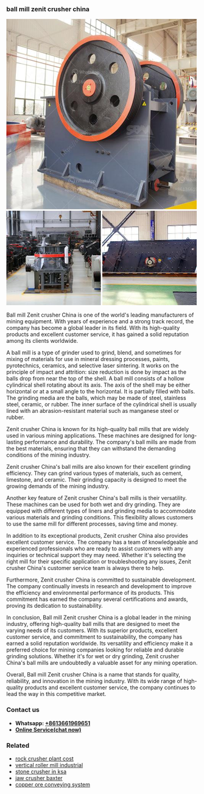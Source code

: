 <h3>ball mill zenit crusher china</h3><img src='1702952897.jpg' alt=''><p>Ball mill Zenit crusher China is one of the world's leading manufacturers of mining equipment. With years of experience and a strong track record, the company has become a global leader in its field. With its high-quality products and excellent customer service, it has gained a solid reputation among its clients worldwide.</p><p>A ball mill is a type of grinder used to grind, blend, and sometimes for mixing of materials for use in mineral dressing processes, paints, pyrotechnics, ceramics, and selective laser sintering. It works on the principle of impact and attrition: size reduction is done by impact as the balls drop from near the top of the shell. A ball mill consists of a hollow cylindrical shell rotating about its axis. The axis of the shell may be either horizontal or at a small angle to the horizontal. It is partially filled with balls. The grinding media are the balls, which may be made of steel, stainless steel, ceramic, or rubber. The inner surface of the cylindrical shell is usually lined with an abrasion-resistant material such as manganese steel or rubber.</p><p>Zenit crusher China is known for its high-quality ball mills that are widely used in various mining applications. These machines are designed for long-lasting performance and durability. The company's ball mills are made from the best materials, ensuring that they can withstand the demanding conditions of the mining industry.</p><p>Zenit crusher China's ball mills are also known for their excellent grinding efficiency. They can grind various types of materials, such as cement, limestone, and ceramic. Their grinding capacity is designed to meet the growing demands of the mining industry.</p><p>Another key feature of Zenit crusher China's ball mills is their versatility. These machines can be used for both wet and dry grinding. They are equipped with different types of liners and grinding media to accommodate various materials and grinding conditions. This flexibility allows customers to use the same mill for different processes, saving time and money.</p><p>In addition to its exceptional products, Zenit crusher China also provides excellent customer service. The company has a team of knowledgeable and experienced professionals who are ready to assist customers with any inquiries or technical support they may need. Whether it's selecting the right mill for their specific application or troubleshooting any issues, Zenit crusher China's customer service team is always there to help.</p><p>Furthermore, Zenit crusher China is committed to sustainable development. The company continually invests in research and development to improve the efficiency and environmental performance of its products. This commitment has earned the company several certifications and awards, proving its dedication to sustainability.</p><p>In conclusion, Ball mill Zenit crusher China is a global leader in the mining industry, offering high-quality ball mills that are designed to meet the varying needs of its customers. With its superior products, excellent customer service, and commitment to sustainability, the company has earned a solid reputation worldwide. Its versatility and efficiency make it a preferred choice for mining companies looking for reliable and durable grinding solutions. Whether it's for wet or dry grinding, Zenit crusher China's ball mills are undoubtedly a valuable asset for any mining operation.</p><p>Overall, Ball mill Zenit crusher China is a name that stands for quality, reliability, and innovation in the mining industry. With its wide range of high-quality products and excellent customer service, the company continues to lead the way in this competitive market.</p><h3>Contact us</h3><ul><li><strong>Whatsapp:&nbsp;<a href="https://wa.me/8613661969651">+8613661969651</a></strong></li><li><a href="https://swt.shibang-china.com/?git&amp;zhl&amp;ball mill zenit crusher china"><strong>Online Service(chat now)</strong></a></li></ul><h3>Related</h3><ul><li><a href='rock crusher plant cost.md'>rock crusher plant cost</a></li><li><a href='vertical roller mill industrial.md'>vertical roller mill industrial</a></li><li><a href='stone crusher in ksa.md'>stone crusher in ksa</a></li><li><a href='jaw crusher baxter.md'>jaw crusher baxter</a></li><li><a href='copper ore conveying system.md'>copper ore conveying system</a></li></ul>